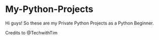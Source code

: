 # My-Python-Projects


Hi guys! So these are my Private Python Projects as a Python Beginner. 

Credits to @TechwithTim
